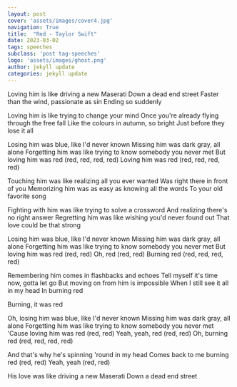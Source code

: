 ```yaml
---
layout: post
cover: 'assets/images/cover4.jpg'
navigation: True
title:  "Red - Taylor Swift"
date: 2023-03-02
tags: speeches
subclass: 'post tag-speeches'
logo: 'assets/images/ghost.png'
author: jekyll update
categories: jekyll update
---
```


Loving him is like driving a new Maserati
Down a dead end street
Faster than the wind, passionate as sin
Ending so suddenly

Loving him is like trying to change your mind
Once you're already flying through the free fall
Like the colours in autumn, so bright
Just before they lose it all

Losing him was blue, like I'd never known
Missing him was dark gray, all alone
Forgetting him was like trying to know somebody you never met
But loving him was red (red, red, red, red)
Loving him was red (red, red, red, red)

Touching him was like realizing all you ever wanted
Was right there in front of you
Memorizing him was as easy as knowing all the words
To your old favorite song

Fighting with him was like trying to solve a crossword
And realizing there's no right answer
Regretting him was like wishing you'd never found out
That love could be that strong

Losing him was blue, like I'd never known
Missing him was dark gray, all alone
Forgetting him was like trying to know somebody you never met
But loving him was red (red, red)
Oh, red (red, red)
Burning red (red, red, red, red)

Remembering him comes in flashbacks and echoes
Tell myself it's time now, gotta let go
But moving on from him is impossible
When I still see it all in my head
In burning red

Burning, it was red

Oh, losing him was blue, like I'd never known
Missing him was dark gray, all alone
Forgetting him was like trying to know somebody you never met
'Cause loving him was red (red, red)
Yeah, yeah, red (red, red)
Oh, burning red (red, red, red, red)

And that's why he's spinning 'round in my head
Comes back to me burning red (red, red)
Yeah, yeah (red, red)

His love was like driving a new Maserati
Down a dead end street